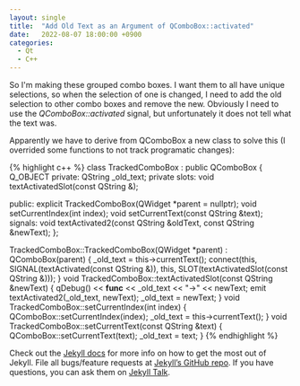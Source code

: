 ```yaml
---
layout: single
title:  "Add Old Text as an Argument of QComboBox::activated"
date:   2022-08-07 18:00:00 +0900
categories: 
  - Qt
  - C++
---
```

So I'm making these grouped combo boxes. I want them to all have unique selections, so when the selection of one is changed, I need to add the old selection to other combo boxes and remove the new. Obviously I need to use the *QComboBox::activated* signal, but unfortunately it does not tell what the text was.

Apparently we have to derive from QComboBox a new class to solve this (I overrided some functions to not track programatic changes):

{% highlight c++ %}
class TrackedComboBox : public QComboBox {
  Q_OBJECT
 private:
  QString _old_text;
 private slots:
  void textActivatedSlot(const QString &);

 public:
  explicit TrackedComboBox(QWidget *parent = nullptr);
  void setCurrentIndex(int index);
  void setCurrentText(const QString &text);
 signals:
  void textActivated2(const QString &oldText, const QString &newText);
};

TrackedComboBox::TrackedComboBox(QWidget *parent) : QComboBox(parent) {
  _old_text = this->currentText();
  connect(this, SIGNAL(textActivated(const QString &)), this,
          SLOT(textActivatedSlot(const QString &)));
}
void TrackedComboBox::textActivatedSlot(const QString &newText) {
  qDebug() << __func__ << _old_text << "->" << newText;
  emit textActivated2(_old_text, newText);
  _old_text = newText;
}
void TrackedComboBox::setCurrentIndex(int index) {
  QComboBox::setCurrentIndex(index);
  _old_text = this->currentText();
}
void TrackedComboBox::setCurrentText(const QString &text) {
  QComboBox::setCurrentText(text);
  _old_text = text;
}
{% endhighlight %}

Check out the [Jekyll docs][jekyll-docs] for more info on how to get the most out of Jekyll. File all bugs/feature requests at [Jekyll’s GitHub repo][jekyll-gh]. If you have questions, you can ask them on [Jekyll Talk][jekyll-talk].

[jekyll-docs]: https://jekyllrb.com/docs/home
[jekyll-gh]:   https://github.com/jekyll/jekyll
[jekyll-talk]: https://talk.jekyllrb.com/
